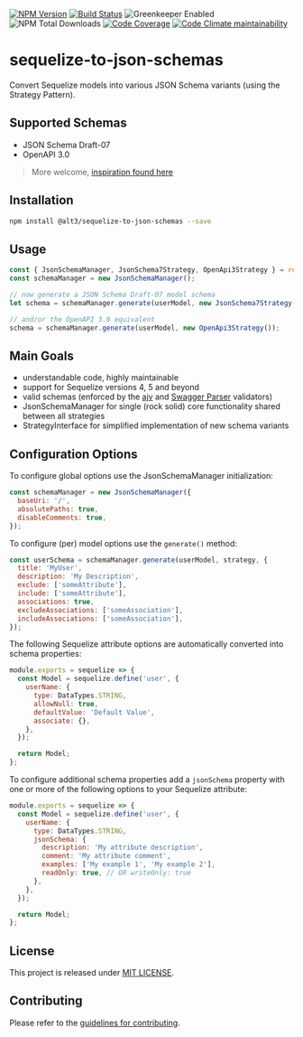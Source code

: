 [![NPM Version](https://img.shields.io/npm/v/@alt3/sequelize-to-json-schemas?style=flat-square)](https://www.npmjs.com/package/@alt3/sequelize-to-json-schemas)
[![Build Status](https://img.shields.io/travis/alt3/sequelize-to-json-schemas/master.svg?style=flat-square)](https://travis-ci.org/alt3/sequelize-to-json-schemas)
![Greenkeeper Enabled](https://badges.greenkeeper.io/alt3/sequelize-to-json-schemas.svg?style=flat-square)
![NPM Total Downloads](https://img.shields.io/npm/dt/@alt3/sequelize-to-json-schemas.svg?style=flat-square)
[![Code Coverage](https://img.shields.io/codecov/c/github/alt3/sequelize-to-json-schemas.svg?style=flat-square)](https://codecov.io/gh/alt3/sequelize-to-json-schemas)
[![Code Climate maintainability](https://img.shields.io/codeclimate/maintainability/alt3/sequelize-to-json-schemas?style=flat-square)](https://codeclimate.com/github/alt3/sequelize-to-json-schemas)

# sequelize-to-json-schemas

Convert Sequelize models into various JSON Schema variants (using the Strategy Pattern).

## Supported Schemas

- JSON Schema Draft-07
- OpenAPI 3.0

> More welcome, [inspiration found here](https://github.com/alt3/sequelize-to-json-schemas/tree/master/lib/strategies)

## Installation

```bash
npm install @alt3/sequelize-to-json-schemas --save
```

## Usage

<!-- prettier-ignore-start -->
```javascript
const { JsonSchemaManager, JsonSchema7Strategy, OpenApi3Strategy } = require('@alt3/sequelize-to-json-schemas');
const schemaManager = new JsonSchemaManager();

// now generate a JSON Schema Draft-07 model schema
let schema = schemaManager.generate(userModel, new JsonSchema7Strategy());

// and/or the OpenAPI 3.0 equivalent
schema = schemaManager.generate(userModel, new OpenApi3Strategy());
```
<!-- prettier-ignore-end -->

## Main Goals

- understandable code, highly maintainable
- support for Sequelize versions 4, 5 and beyond
- valid schemas (enforced by the [ajv](https://github.com/epoberezkin/ajv) and [Swagger Parser](https://github.com/APIDevTools/swagger-parser) validators)
- JsonSchemaManager for single (rock solid) core functionality shared between all strategies
- StrategyInterface for simplified implementation of new schema variants

## Configuration Options

To configure global options use the JsonSchemaManager initialization:

```javascript
const schemaManager = new JsonSchemaManager({
  baseUri: '/',
  absolutePaths: true,
  disableComments: true,
});
```

To configure (per) model options use the `generate()` method:

```javascript
const userSchema = schemaManager.generate(userModel, strategy, {
  title: 'MyUser',
  description: 'My Description',
  exclude: ['someAttribute'],
  include: ['someAttribute'],
  associations: true,
  excludeAssociations: ['someAssociation'],
  includeAssociations: ['someAssociation'],
});
```

The following Sequelize attribute options are automatically converted into
schema properties:

```javascript
module.exports = sequelize => {
  const Model = sequelize.define('user', {
    userName: {
      type: DataTypes.STRING,
      allowNull: true,
      defaultValue: 'Default Value',
      associate: {},
    },
  });

  return Model;
};
```

To configure additional schema properties add a `jsonSchema` property with
one or more of the following options to your Sequelize attribute:

```javascript
module.exports = sequelize => {
  const Model = sequelize.define('user', {
    userName: {
      type: DataTypes.STRING,
      jsonSchema: {
        description: 'My attribute description',
        comment: 'My attribute comment',
        examples: ['My example 1', 'My example 2'],
        readOnly: true, // OR writeOnly: true
      },
    },
  });

  return Model;
};
```

## License

This project is released under [MIT LICENSE](LICENSE.txt).

## Contributing

Please refer to the [guidelines for contributing](./CONTRIBUTING.md).
